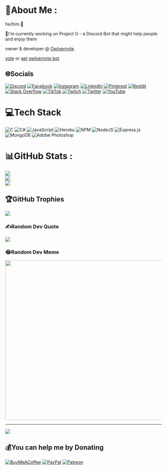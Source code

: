 # 💫About Me :
he/him 🦉

🦉I'm currently working on Project O - a Discord Bot that might help people and enjoy them

owner & developer @ [Owlvernyte](https://discord.io/owlvernyte+)

[vote](https://top.gg/bot/853623967180259369/vote) or [get](https://top.gg/bot/853623967180259369/invite) [owlvernyte bot](https://j2c.cc/owlvernyte-bot)

## 🌐Socials
[![Discord](https://img.shields.io/badge/Discord-%237289DA.svg?logo=discord&logoColor=white)](htttps://discord.gg/https://discord.io/owlvernyte) [![Facebook](https://img.shields.io/badge/Facebook-%231877F2.svg?logo=Facebook&logoColor=white)](https://facebook.com/fiezt.1492) [![Instagram](https://img.shields.io/badge/Instagram-%23E4405F.svg?logo=Instagram&logoColor=white)](https://instagram.com/fiezt.1492) [![LinkedIn](https://img.shields.io/badge/LinkedIn-%230077B5.svg?logo=linkedin&logoColor=white)](https://linkedin.com/in/fiezt) [![Pinterest](https://img.shields.io/badge/Pinterest-%23E60023.svg?logo=Pinterest&logoColor=white)](https://pinterest.com/fieztazica) [![Reddit](https://img.shields.io/badge/Reddit-%23FF4500.svg?logo=Reddit&logoColor=white)](https://reddit.com/user/fiezt) [![Stack Overflow](https://img.shields.io/badge/-Stackoverflow-FE7A16?logo=stack-overflow&logoColor=white)](https://stackoverflow.com/users/14660191) [![TikTok](https://img.shields.io/badge/TikTok-%23000000.svg?logo=TikTok&logoColor=white)](https://tiktok.com/@fiezt) [![Twitch](https://img.shields.io/badge/Twitch-%239146FF.svg?logo=Twitch&logoColor=white)](https://twitch.tv/fiezt1492) [![Twitter](https://img.shields.io/badge/Twitter-%231DA1F2.svg?logo=Twitter&logoColor=white)](https://twitter.com/fiezt1492) [![YouTube](https://img.shields.io/badge/YouTube-%23FF0000.svg?logo=YouTube&logoColor=white)](https://youtube.com/c/Fiezt) 

# 💻Tech Stack
![C](https://img.shields.io/badge/c-%2300599C.svg?style=for-the-badge&logo=c&logoColor=white) ![C#](https://img.shields.io/badge/c%23-%23239120.svg?style=for-the-badge&logo=c-sharp&logoColor=white) ![JavaScript](https://img.shields.io/badge/javascript-%23323330.svg?style=for-the-badge&logo=javascript&logoColor=%23F7DF1E) ![Heroku](https://img.shields.io/badge/heroku-%23430098.svg?style=for-the-badge&logo=heroku&logoColor=white) ![NPM](https://img.shields.io/badge/NPM-%23000000.svg?style=for-the-badge&logo=npm&logoColor=white) ![NodeJS](https://img.shields.io/badge/node.js-6DA55F?style=for-the-badge&logo=node.js&logoColor=white) ![Express.js](https://img.shields.io/badge/express.js-%23404d59.svg?style=for-the-badge&logo=express&logoColor=%2361DAFB) ![MongoDB](https://img.shields.io/badge/MongoDB-%234ea94b.svg?style=for-the-badge&logo=mongodb&logoColor=white) ![Adobe Photoshop](https://img.shields.io/badge/adobephotoshop-%2331A8FF.svg?style=for-the-badge&logo=adobephotoshop&logoColor=white)
# 📊GitHub Stats :
![](https://github-readme-stats.vercel.app/api?username=fiezt1492&theme=nightowl&hide_border=true&include_all_commits=false&count_private=false)<br/>
![](https://github-readme-streak-stats.herokuapp.com/?user=fiezt1492&theme=nightowl&hide_border=true)<br/>
![](https://github-readme-stats.vercel.app/api/top-langs/?username=fiezt1492&theme=nightowl&hide_border=true&include_all_commits=false&count_private=false&layout=compact)

## 🏆GitHub Trophies
![](https://github-profile-trophy.vercel.app/?username=fiezt1492&theme=discord&no-frame=true&no-bg=false&margin-w=4)

### ✍️Random Dev Quote
![](https://quotes-github-readme.vercel.app/api?type=vetical&theme=tokyonight)

### 😂Random Dev Meme
<img src="https://random-memer.herokuapp.com/" width="512px"/>

---
![](https://komarev.com/ghpvc/?username=fiezt1492&label=Visitors+Count&color=brightgreen)

  ## 💰You can help me by Donating
  [![BuyMeACoffee](https://img.shields.io/badge/Buy%20Me%20a%20Coffee-ffdd00?style=for-the-badge&logo=buy-me-a-coffee&logoColor=black)](https://buymeacoffee.com/fiezt) [![PayPal](https://img.shields.io/badge/PayPal-00457C?style=for-the-badge&logo=paypal&logoColor=white)](https://paypal.me/fiezt) [![Patreon](https://img.shields.io/badge/Patreon-F96854?style=for-the-badge&logo=patreon&logoColor=white)](https://patreon.com/fiezt) 

  <!-- Proudly created with GPRM ( https://gprm.itsvg.in ) -->
  

